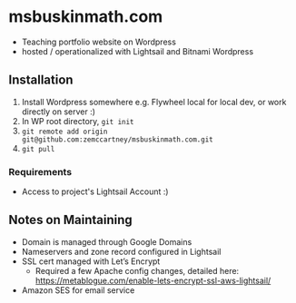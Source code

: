 # msbuskinmath.com

- Teaching portfolio website on Wordpress
- hosted / operationalized with Lightsail and Bitnami Wordpress

## Installation

1. Install Wordpress somewhere e.g. Flywheel local for local dev, or work directly on server :)
2. In WP root directory, `git init`
3. `git remote add origin git@github.com:zemccartney/msbuskinmath.com.git`
4. `git pull`

### Requirements

- Access to project's Lightsail Account :)
        
## Notes on Maintaining

- Domain is managed through Google Domains
- Nameservers and zone record configured in Lightsail
- SSL cert managed with Let’s Encrypt
    - Required a few Apache config changes, detailed here: https://metablogue.com/enable-lets-encrypt-ssl-aws-lightsail/ 
- Amazon SES for email service




